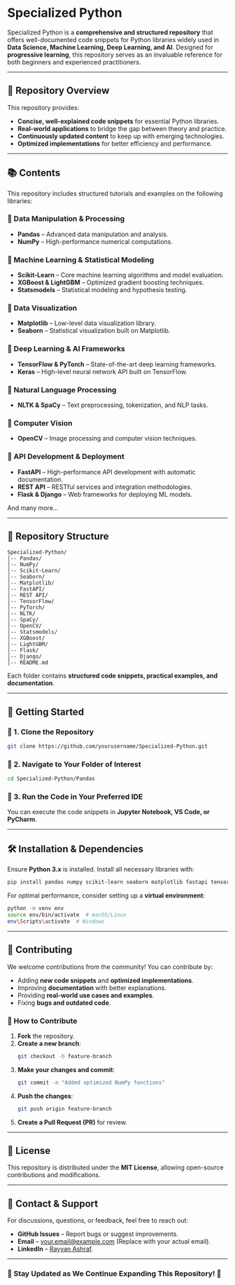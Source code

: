 # Specialized Python

Specialized Python is a **comprehensive and structured repository** that offers well-documented code snippets for Python libraries widely used in **Data Science, Machine Learning, Deep Learning, and AI**. Designed for **progressive learning**, this repository serves as an invaluable reference for both beginners and experienced practitioners.

---

## 📌 Repository Overview

This repository provides:
- **Concise, well-explained code snippets** for essential Python libraries.
- **Real-world applications** to bridge the gap between theory and practice.
- **Continuously updated content** to keep up with emerging technologies.
- **Optimized implementations** for better efficiency and performance.

---

## 📚 Contents

This repository includes structured tutorials and examples on the following libraries:

### 🔹 Data Manipulation & Processing
- **Pandas** – Advanced data manipulation and analysis.
- **NumPy** – High-performance numerical computations.

### 🔹 Machine Learning & Statistical Modeling
- **Scikit-Learn** – Core machine learning algorithms and model evaluation.
- **XGBoost & LightGBM** – Optimized gradient boosting techniques.
- **Statsmodels** – Statistical modeling and hypothesis testing.

### 🔹 Data Visualization
- **Matplotlib** – Low-level data visualization library.
- **Seaborn** – Statistical visualization built on Matplotlib.

### 🔹 Deep Learning & AI Frameworks
- **TensorFlow & PyTorch** – State-of-the-art deep learning frameworks.
- **Keras** – High-level neural network API built on TensorFlow.

### 🔹 Natural Language Processing
- **NLTK & SpaCy** – Text preprocessing, tokenization, and NLP tasks.

### 🔹 Computer Vision
- **OpenCV** – Image processing and computer vision techniques.

### 🔹 API Development & Deployment
- **FastAPI** – High-performance API development with automatic documentation.
- **REST API** – RESTful services and integration methodologies.
- **Flask & Django** – Web frameworks for deploying ML models.

And many more...

---

## 📂 Repository Structure

```
Specialized-Python/
│-- Pandas/
│-- NumPy/
│-- Scikit-Learn/
│-- Seaborn/
│-- Matplotlib/
│-- FastAPI/
│-- REST API/
│-- TensorFlow/
│-- PyTorch/
│-- NLTK/
│-- SpaCy/
│-- OpenCV/
│-- Statsmodels/
│-- XGBoost/
│-- LightGBM/
│-- Flask/
│-- Django/
│-- README.md
```
Each folder contains **structured code snippets, practical examples, and documentation**.

---

## 🚀 Getting Started

### 🔹 1. Clone the Repository
```bash
git clone https://github.com/yourusername/Specialized-Python.git
```

### 🔹 2. Navigate to Your Folder of Interest
```bash
cd Specialized-Python/Pandas
```

### 🔹 3. Run the Code in Your Preferred IDE
You can execute the code snippets in **Jupyter Notebook, VS Code, or PyCharm**.

---

## 🛠 Installation & Dependencies
Ensure **Python 3.x** is installed. Install all necessary libraries with:
```bash
pip install pandas numpy scikit-learn seaborn matplotlib fastapi tensorflow torch nltk spacy opencv-python statsmodels xgboost lightgbm flask django
```
For optimal performance, consider setting up a **virtual environment**:
```bash
python -m venv env
source env/bin/activate  # macOS/Linux
env\Scripts\activate  # Windows
```

---

## 🤝 Contributing
We welcome contributions from the community! You can contribute by:
- Adding **new code snippets** and **optimized implementations**.
- Improving **documentation** with better explanations.
- Providing **real-world use cases and examples**.
- Fixing **bugs and outdated code**.

### 🔹 How to Contribute
1. **Fork** the repository.
2. **Create a new branch**:
   ```bash
   git checkout -b feature-branch
   ```
3. **Make your changes and commit**:
   ```bash
   git commit -m "Added optimized NumPy functions"
   ```
4. **Push the changes**:
   ```bash
   git push origin feature-branch
   ```
5. **Create a Pull Request (PR)** for review.

---

## 📜 License
This repository is distributed under the **MIT License**, allowing open-source contributions and modifications.

---

## 📧 Contact & Support
For discussions, questions, or feedback, feel free to reach out:
- **GitHub Issues** – Report bugs or suggest improvements.
- **Email** – your.email@example.com (Replace with your actual email).
- **LinkedIn** – [Rayyan Ashraf](https://www.linkedin.com/in/rayyan-ashraf/).

---

### 🚀 Stay Updated as We Continue Expanding This Repository! 🚀
